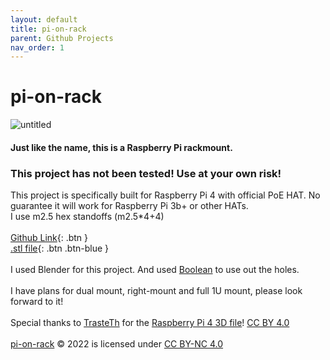 ```yaml
---
layout: default
title: pi-on-rack
parent: Github Projects
nav_order: 1
---
```

# pi-on-rack
![untitled](https://user-images.githubusercontent.com/31970387/173153490-66827b3b-922d-45e7-84c7-7af6f8fc9409.png)
#### Just like the name, this is a Raspberry Pi rackmount. 
### This project has not been tested! Use at your own risk! 
This project is specifically built for Raspberry Pi 4 with official PoE HAT. No guarantee it will work for Raspberry Pi 3b+ or other HATs. \
I use m2.5 hex standoffs (m2.5*4+4)\
\
[Github Link](https://github.com/Colgrave34/pi-on-rack){: .btn } \
[.stl file](https://github.com/Colgrave34/pi-on-rack/blob/main/left-mount/left-single/left-single.stl){: .btn .btn-blue } \
\
I used Blender for this project. And used [Boolean](https://docs.blender.org/manual/en/latest/modeling/modifiers/generate/booleans.html) to use out the holes. \
\
I have plans for dual mount, right-mount and full 1U mount, please look forward to it! \
\
Special thanks to [TrasteTh](https://www.thingiverse.com/trasteth/designs) for the [Raspberry Pi 4 3D file](https://www.thingiverse.com/thing:3747610/files)! [CC BY 4.0](https://creativecommons.org/licenses/by/4.0/)\
\
[pi-on-rack](https://github.com/Colgrave34/pi-on-rack) © 2022 is licensed under [CC BY-NC 4.0](https://creativecommons.org/licenses/by-nc/4.0/) 
